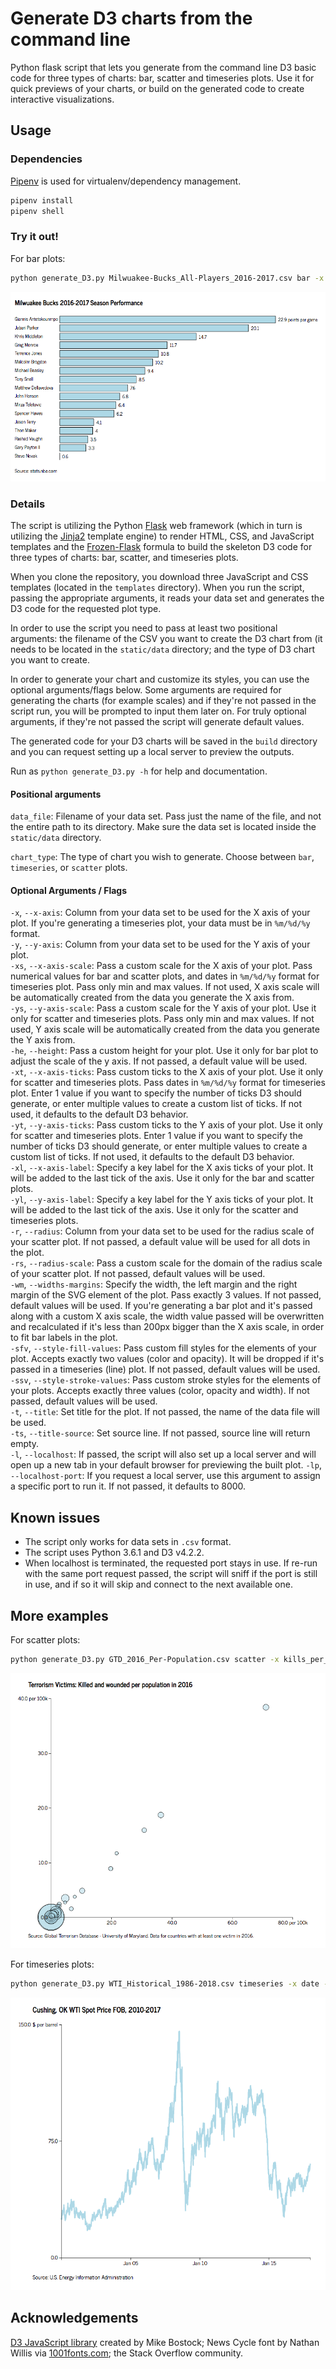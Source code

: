 # Generate D3 charts from the command line
Python flask script that lets you generate from the command line D3 basic code for three types of charts: bar, scatter and timeseries plots. Use it for quick previews of your charts, or build on the generated code to create interactive visualizations.

## Usage 

### Dependencies

[Pipenv](https://docs.pipenv.org/) is used for virtualenv/dependency management.

```bash
pipenv install
pipenv shell
```

### Try it out!

For bar plots:

```bash
python generate_D3.py Milwuakee-Bucks_All-Players_2016-2017.csv bar -x PPG -y PLAYER_NAME -xl "points per game" -he 500 -wm 850 5 5 -xs 0.1 600 -sfv lightblue 1 -ssv "#000000" 1 1 -t "Milwuakee Bucks 2016-2017 Season Performance" -ts "stats.nba.com" -l -lp 8000
```

![D3 Charts Generator - Bars](examples/example_bar.png)

### Details
The script is utilizing the Python [Flask](http://flask.pocoo.org) web framework (which in turn is utilizing the [Jinja2](http://jinja.pocoo.org/) template engine) to render HTML, CSS, and JavaScript templates and the [Frozen-Flask](https://pythonhosted.org/Frozen-Flask/) formula to build the skeleton D3 code for three types of charts: bar, scatter, and timeseries plots.

When you clone the repository, you download three JavaScript and CSS templates (located in the `templates` directory). When you run the script, passing the appropriate arguments, it reads your data set and generates the D3 code for the requested plot type.

In order to use the script you need to pass at least two positional arguments: the filename of the CSV you want to create the D3 chart from (it needs to be located in the `static/data` directory; and the type of D3 chart you want to create.

In order to generate your chart and customize its styles, you can use the optional arguments/flags below. Some arguments are required for generating the charts (for example scales) and if they're not passed in the script run, you will be prompted to input them later on. For truly optional arguments, if they're not passed the script will generate default values.

The generated code for your D3 charts will be saved in the `build` directory and you can request setting up a local server to preview the outputs.

Run as `python generate_D3.py -h` for help and documentation.

#### Positional arguments

`data_file`: Filename of your data set. Pass just the name of the file, and not the entire path to its directory. Make sure the data set is located inside the `static/data` directory.

`chart_type`: The type of chart you wish to generate. Choose between `bar`, `timeseries`, or `scatter` plots.

#### Optional Arguments / Flags
`-x`, `--x-axis`: Column from your data set to be used for the X axis of your plot. If you're generating a timeseries plot, your data must be in `%m/%d/%y` format.  
`-y`, `--y-axis`: Column from your data set to be used for the Y axis of your plot.  
`-xs`, `--x-axis-scale`: Pass a custom scale for the X axis of your plot. Pass numerical values for bar and scatter plots, and dates in `%m/%d/%y` format for timeseries plot. Pass only min and max values. If not used, X axis scale will be automatically created from the data you generate the X axis from.  
`-ys`, `--y-axis-scale`: Pass a custom scale for the Y axis of your plot. Use it only for scatter and timeseries plots. Pass only min and max values. If not used, Y axis scale will be automatically created from the data you generate the Y axis from.  
`-he`, `--height`: Pass a custom height for your plot. Use it only for bar plot to adjust the scale of the y axis. If not passed, a default value will be used.  
`-xt`, `--x-axis-ticks`: Pass custom ticks to the X axis of your plot. Use it only for scatter and timeseries plots. Pass dates in `%m/%d/%y` format for timeseries plot. Enter 1 value if you want to specify the number of ticks D3 should generate, or enter multiple values to create a custom list of ticks. If not used, it defaults to the default D3 behavior.  
`-yt`, `--y-axis-ticks`: Pass custom ticks to the Y axis of your plot. Use it only for scatter and timeseries plots. Enter 1 value if you want to specify the number of ticks D3 should generate, or enter multiple values to create a custom list of ticks. If not used, it defaults to the default D3 behavior.  
`-xl`, `--x-axis-label`: Specify a key label for the X axis ticks of your plot. It will be added to the last tick of the axis. Use it only for the bar and scatter plots.  
`-yl`, `--y-axis-label`: Specify a key label for the Y axis ticks of your plot. It will be added to the last tick of the axis. Use it only for the scatter and timeseries plots.  
`-r`, `--radius`: Column from your data set to be used for the radius scale of your scatter plot. If not passed, a default value will be used for all dots in the plot.  
`-rs`, `--radius-scale`: Pass a custom scale for the domain of the radius scale of your scatter plot. If not passed, default values will be used.  
`-wm`, `--widths-margins`: Specify the width, the left margin and the right margin of the SVG element of the plot. Pass exactly 3 values. If not passed, default values will be used. If you're generating a bar plot and it's passed along with a custom X axis scale, the width value passed will be overwritten and recalculated if it's less than 200px bigger than the X axis scale, in order to fit bar labels in the plot.  
`-sfv`, `--style-fill-values`: Pass custom fill styles for the elements of your plot. Accepts exactly two values (color and opacity). It will be dropped if it's passed in a timeseries (line) plot. If not passed, default values will be used.  
`-ssv`, `--style-stroke-values`: Pass custom stroke styles for the elements of your plots. Accepts exactly three values (color, opacity and width). If not passed, default values will be used.  
`-t`, `--title`: Set title for the plot. If not passed, the name of the data file will be used.  
`-ts`, `--title-source`: Set source line. If not passed, source line will return empty.  
`-l`, `--localhost`: If passed, the script will also set up a local server and will open up a new tab in your default browser for previewing the built plot.
`-lp`, `--localhost-port`: If you request a local server, use this argument to assign a specific port to run it. If not passed, it defaults to 8000.

## Known issues

- The script only works for data sets in `.csv` format.
- The script uses Python 3.6.1 and D3 v4.2.2.
- When localhost is terminated, the requested port stays in use. If re-run with the same port request passed, the script will sniff if the port is still in use, and if so it will skip and connect to the next available one.

## More examples

For scatter plots:  

```bash
python generate_D3.py GTD_2016_Per-Population.csv scatter -x kills_per_pop_2016 -y wound_per_pop_2016 -r population_2016 -xs 0 80 -ys 0 40 -rs 3 35 -xt 20 40 60 80 -yt 0 10 20 30 40 -xl "per 100k" -yl "per 100k" -wm 800 100 60 -sfv lightblue 0.5 -ssv "#000000" 1 1 -t "Terrorism Victims: Killed and wounded per population in 2016" -ts "Global Terrorism Database - University of Maryland. Data for countries with at least one victim in 2016." -l -lp 8000
```

![D3 Charts Generator - Scatter](examples/example_scatter.png)

For timeseries plots:

```bash
python generate_D3.py WTI_Historical_1986-2018.csv timeseries -x date -y dollars_per_barrel -xs 1/1/2000 12/31/2017 -ys 0 150 -xt 1/1/05 1/1/10 1/1/15 -yt 0 75 150 -yl "$ per barrel" -wm 800 120 60 -ssv lightblue 1 3 -t "Cushing, OK WTI Spot Price FOB, 2010-2017" -ts "U.S. Energy Information Administration" -l -lp 8000
```

![D3 Charts Generator - Timeseries](examples/example_timeseries.png)

## Acknowledgements

[D3 JavaScript library](https://github.com/d3/d3) created by Mike Bostock; News Cycle font by Nathan Willis via [1001fonts.com](http://www.1001fonts.com/news-cycle-font.html); the Stack Overflow community.
